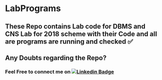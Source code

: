 # LabPrograms

## These Repo contains Lab code for DBMS and CNS Lab for 2018 scheme with their Code and all are programs are running and checked ✅ 

## Any Doubts regarding the Repo?
### Feel Free to connect me on [![Linkedin Badge](https://img.shields.io/badge/PRAVEEN-blue?style=plastic&logo=Linkedin&logoColor=white&link=https://www.linkedin.com/in/praveen-r-47163b204/)](https://www.linkedin.com/in/praveen-r-47163b204/)
